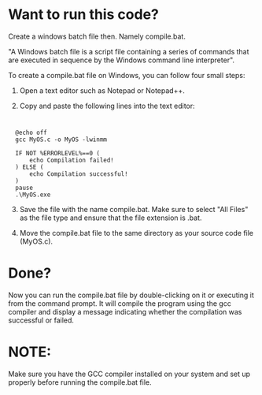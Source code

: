 # Want to run this code?

   Create a windows batch file then. Namely compile.bat.

"A Windows batch file is a script file containing a series of commands that are executed in sequence by the Windows command line interpreter".

To create a compile.bat file on Windows, you can follow four small steps:

1. Open a text editor such as Notepad or Notepad++.

2. Copy and paste the following lines into the text editor:


#
      @echo off
      gcc MyOS.c -o MyOS -lwinmm

      IF NOT %ERRORLEVEL%==0 (
          echo Compilation failed!
      ) ELSE (
          echo Compilation successful!
      )
      pause
      .\MyOS.exe



3. Save the file with the name compile.bat. Make sure to select "All Files" as the file type and ensure that the file extension is .bat.

4. Move the compile.bat file to the same directory as your source code file (MyOS.c).


# Done?
   Now you can run the compile.bat file by double-clicking on it or executing it from the command prompt. It will compile the program using the gcc compiler and display a message indicating whether the compilation was successful or failed.

# NOTE:
   Make sure you have the GCC compiler installed on your system and set up properly before running the compile.bat file.
